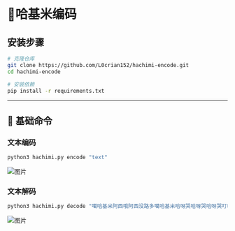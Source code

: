 # 🚀哈基米编码

## 安装步骤

```bash
# 克隆仓库
git clone https://github.com/L0crian152/hachimi-encode.git
cd hachimi-encode

# 安装依赖
pip install -r requirements.txt
```

---

## 🔧 基础命令

### 文本编码

```bash
python3 hachimi.py encode "text"
```
![图片](https://github.com/user-attachments/assets/0291f085-584a-43f2-b0d2-10e036b6e7ee)

### 文本解码

```bash
python3 hachimi.py decode "噶哈基米阿西哦阿西没路多噶哈基米哈呀哭哈呀哭哈呀哭叮咚鸡噶哈呀哭阿西曼波曼波阿西噶哈基米哈呀哭哦哈呀哭没路多噶哈基米曼波哦奶龙马集里噶叮咚鸡奶龙叮咚鸡曼波奶龙噶哈！阿西多哈呀哭没路多"

```
![图片](https://github.com/user-attachments/assets/e93e8601-2989-4554-8dc3-0131faec5910)


```
